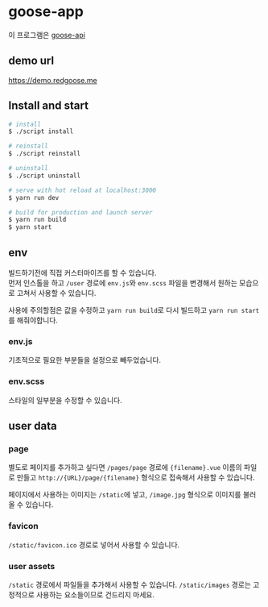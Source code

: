 # goose-app

이 프로그램은 [goose-api](sdgsdg)

## demo url

https://demo.redgoose.me


## Install and start

``` bash
# install
$ ./script install

# reinstall
$ ./script reinstall

# uninstall
$ ./script uninstall

# serve with hot reload at localhost:3000
$ yarn run dev

# build for production and launch server
$ yarn run build
$ yarn start
```


## env

빌드하기전에 직접 커스터마이즈를 할 수 있습니다.  
먼저 인스톨을 하고 `/user` 경로에 `env.js`와 `env.scss` 파일을 변경해서 원하는 모습으로 고쳐서 사용할 수 있습니다.

사용에 주의할점은 값을 수정하고 `yarn run build`로 다시 빌드하고 `yarn run start`를 해줘야합니다.

### env.js
기초적으로 필요한 부분들을 설정으로 빼두었습니다.

### env.scss
스타일의 일부분을 수정할 수 있습니다.


## user data

### page

별도로 페이지를 추가하고 싶다면 `/pages/page` 경로에 `{filename}.vue` 이름의 파일로 만들고 `http://{URL}/page/{filename}` 형식으로 접속해서 사용할 수 있습니다.

페이지에서 사용하는 이미지는 `/static`에 넣고, `/image.jpg` 형식으로 이미지를 불러올 수 있습니다.

### favicon

`/static/favicon.ico` 경로로 넣어서 사용할 수 있습니다.

### user assets

`/static` 경로에서 파일들을 추가해서 사용할 수 있습니다. `/static/images` 경로는 고정적으로 사용하는 요소들이므로 건드리지 마세요.